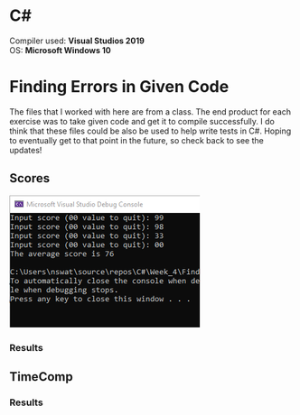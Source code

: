 # C#

Compiler used: **Visual Studios 2019**<br />
OS: **Microsoft Windows 10**

# Finding Errors in Given Code

The files that I worked with here are from a class. The end product for each exercise was to take given code and get it to compile successfully. I do think that these files could be also be used to help write tests in C#. Hoping to eventually get to that point in the future, so check back to see the updates!



## Scores

![Scores](https://github.com/aquaman48/C-Sharp/blob/main/Screenshots/Debug_Questions/Scores/Score_Debug.PNG)





### Results

## TimeComp



### Results
